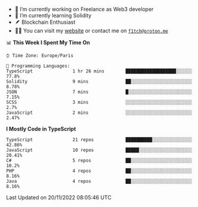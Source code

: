 - 🔭 I’m currently working on Freelance as Web3 developer
- 🌱 I’m currently learning Solidity
- 🪶 Blockchain Enthusiast
- 👨‍💻 You can visit my [website](https://f1tch.xyz) or contact me on [`f1tch@proton.me`](mailto:f1tch@proton.me)

<!--START_SECTION:waka-->
📊 **This Week I Spent My Time On** 

```text
⌚︎ Time Zone: Europe/Paris

💬 Programming Languages: 
TypeScript               1 hr 26 mins        ███████████████████░░░░░░   77.8% 
Solidity                 9 mins              ██░░░░░░░░░░░░░░░░░░░░░░░   8.78% 
JSON                     7 mins              █░░░░░░░░░░░░░░░░░░░░░░░░   7.15% 
SCSS                     3 mins              ░░░░░░░░░░░░░░░░░░░░░░░░░   2.7% 
JavaScript               2 mins              ░░░░░░░░░░░░░░░░░░░░░░░░░   2.47%

```

**I Mostly Code in TypeScript** 

```text
TypeScript               21 repos            ██████████░░░░░░░░░░░░░░░   42.86% 
JavaScript               10 repos            █████░░░░░░░░░░░░░░░░░░░░   20.41% 
C#                       5 repos             ██░░░░░░░░░░░░░░░░░░░░░░░   10.2% 
PHP                      4 repos             ██░░░░░░░░░░░░░░░░░░░░░░░   8.16% 
Java                     4 repos             ██░░░░░░░░░░░░░░░░░░░░░░░   8.16%

```



 Last Updated on 20/11/2022 08:05:46 UTC
<!--END_SECTION:waka-->

